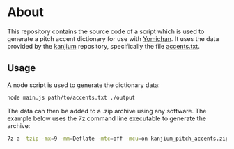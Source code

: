 # About

This repository contains the source code of a script which is used to generate a pitch accent dictionary for use with [Yomichan](https://github.com/FooSoft/yomichan).
It uses the data provided by the [kanjium](https://github.com/mifunetoshiro/kanjium) repository, specifically the file [accents.txt](https://github.com/mifunetoshiro/kanjium/blob/master/data/source_files/raw/accents.txt).

## Usage

A node script is used to generate the dictionary data:

```sh
node main.js path/to/accents.txt ./output
```

The data can then be added to a .zip archive using any software.
The example below uses the 7z command line executable to generate the archive:

```sh
7z a -tzip -mx=9 -mm=Deflate -mtc=off -mcu=on kanjium_pitch_accents.zip ./output/*.json
```

